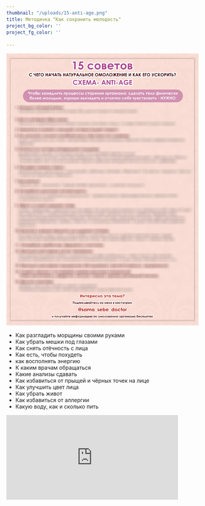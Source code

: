 ```yaml
---
thumbnail: "/uploads/15-anti-age.png"
title: Методичка "Как сохранить молодость"
project_bg_color: ''
project_fg_color: ''

---
```

![](/uploads/15-anti-age.png)

* Как разгладить морщины своими руками
* Как убрать мешки под глазами
* Как снять отёчность с лица
* Как есть, чтобы похудеть
* как восполнять энергию
* К каким врачам обращаться
* Какие анализы сдавать
* Как избавиться от прыщей и чёрных точек на лице
* Как улучшить цвет лица
* Как убрать живот
* Как избавиться от аллергии
* Какую воду, как и сколько пить

<iframe src="https://promo-money.ru/quickpay/shop-widget?writer=seller&targets=%D0%9C%D0%B5%D1%82%D0%BE%D0%B4%D0%B8%D1%87%D0%BA%D0%B0%20%22%D0%9A%D0%B0%D0%BA%20%D1%81%D0%BE%D1%85%D1%80%D0%B0%D0%BD%D0%B8%D1%82%D1%8C%20%D0%BC%D0%BE%D0%BB%D0%BE%D0%B4%D0%BE%D1%81%D1%82%D1%8C%22&targets-hint=&default-sum=390&button-text=12&payment-type-choice=on&fio=on&phone=on&hint=&successURL=https%3A%2F%2Fsama-sebe-doctor.ml%2Fpayment-accepted%2F&quickpay=shop&account=410016189735528" width="450" style="max-width:100%" height="222" frameborder="0" allowtransparency="true" scrolling="no"></iframe>